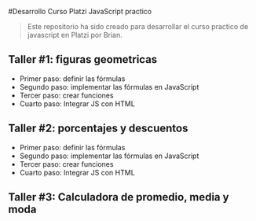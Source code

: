 #Desarrollo Curso Platzi JavaScript practico

>Este repositorio ha sido creado para desarrollar el curso practico de javascript en Platzi por Brian. 

## Taller #1: figuras geometricas

- Primer paso: definir las fórmulas
- Segundo paso: implementar las fórmulas en JavaScript
- Tercer paso: crear funciones
- Cuarto paso: Integrar JS con HTML


## Taller #2: porcentajes y descuentos

- Primer paso: definir las fórmulas
- Segundo paso: implementar las fórmulas en JavaScript
- Tercer paso: crear funciones
- Cuarto paso: Integrar JS con HTML

## Taller #3: Calculadora de promedio, media y moda

